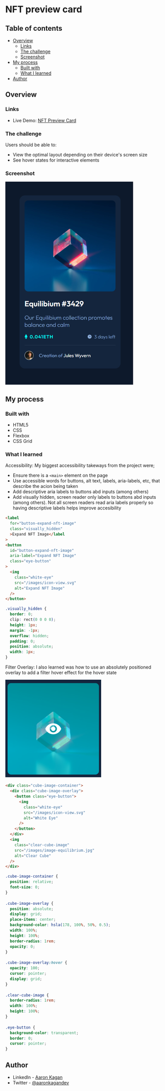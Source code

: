 # NFT preview card

## Table of contents

- [Overview](#overview)
  - [Links](#links)
  - [The challenge](#the-challenge)
  - [Screenshot](#screenshot)
- [My process](#my-process)
  - [Built with](#built-with)
  - [What I learned](#what-i-learned)
- [Author](#author)

## Overview

### Links

- Live Demo: [NFT Preview Card](https://fem-nft-prev-card.netlify.app/)

### The challenge

Users should be able to:

- View the optimal layout depending on their device's screen size
- See hover states for interactive elements

### Screenshot

<img src="./images/screenshot-1.png" alt="NFT Preview Card" width=400px>

## My process

### Built with

- HTML5
- CSS
- Flexbox
- CSS Grid

### What I learned

Accessibility: My biggest accessibility takeways from the project were;

- Ensure there is a `<main>` element on the page
- Use accessible words for buttons, alt text, labels, aria-labels, etc, that describe the acion being taken
- Add descriptive aria labels to buttons abd inputs (among others)
- Add visually hidden, screen reader only labels to buttons abd inputs (among others). Not all screen readers read aria labels properly so having descriptive labels helps improve accesibility

```html
<label
  for="button-expand-nft-image"
  class="visually_hidden"
  >Expand NFT Image</label
>
<button
  id="button-expand-nft-image"
  aria-label="Expand NFT Image"
  class="eye-button"
>
  <img
    class="white-eye"
    src="/images/icon-view.svg"
    alt="Expand NFT Image"
  />
</button>
```

```css
.visually_hidden {
  border: 0;
  clip: rect(0 0 0 0);
  height: 1px;
  margin: -1px;
  overflow: hidden;
  padding: 0;
  position: absolute;
  width: 1px;
}
```

Filter Overlay:
I also learned was how to use an absolutely positioned overlay to add a filter hover effect for the hover state

<img src="./images/screenshot-hover.png" alt="Hover State" width=300px>

```html
<div class="cube-image-container">
  <div class="cube-image-overlay">
    <button class="eye-button">
      <img
        class="white-eye"
        src="/images/icon-view.svg"
        alt="White Eye"
      />
    </button>
  </div>
  <img
    class="clear-cube-image"
    src="/images/image-equilibrium.jpg"
    alt="Clear Cube"
  />
</div>
```

```css
.cube-image-container {
  position: relative;
  font-size: 0;
}

.cube-image-overlay {
  position: absolute;
  display: grid;
  place-items: center;
  background-color: hsla(178, 100%, 50%, 0.5);
  width: 100%;
  height: 100%;
  border-radius: 1rem;
  opacity: 0;
}

.cube-image-overlay:hover {
  opacity: 100;
  cursor: pointer;
  display: grid;
}

.clear-cube-image {
  border-radius: 1rem;
  width: 100%;
  height: 100%;
}

.eye-button {
  background-color: transparent;
  border: 0;
  cursor: pointer;
}
```

## Author

- LinkedIn - [Aaron Kagan](https://www.linkedin.com/in/aaron-kagan/)
- Twitter - [@aaronkagandev](https://www.twitter.com/aaronkagandev)
